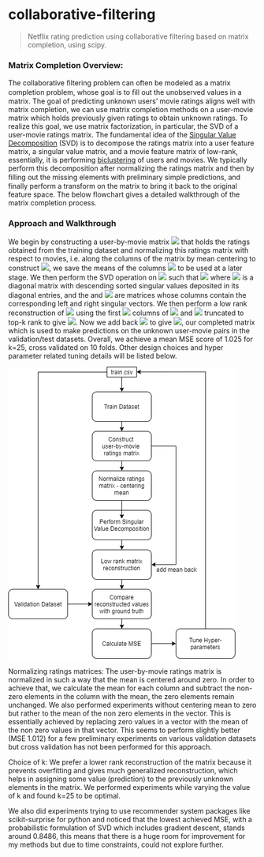 # collaborative-filtering
> Netflix rating prediction using collaborative filtering based on matrix completion, using scipy.

### Matrix Completion Overview: 
The collaborative ﬁltering problem can often be modeled as a matrix completion problem, whose goal is to ﬁll out the unobserved values in a matrix. The goal of predicting unknown users’ movie ratings aligns                  well with matrix completion, we can use matrix completion methods on a user-movie matrix which               holds previously given ratings to obtain unknown ratings. To realize this goal, we use matrix               factorization, in particular, the SVD of a user-movie ratings matrix. The fundamental idea of the [Singular Value Decomposition](https://en.wikipedia.org/wiki/Singular_value_decomposition) (SVD) is to decompose the ratings matrix into a user feature matrix, a singular                value matrix, and a movie feature matrix of low-rank, essentially, it is performing [biclustering](https://en.wikipedia.org/wiki/Biclustering#:~:text=Biclustering%2C%20block%20clustering%20%2C%20co%2D,A.) of users and movies. We typically perform this decomposition after normalizing the ratings matrix and then by ﬁlling out the missing elements with preliminary simple predictions, and finally perform a transform on               the matrix to bring it back to the original feature space. The below flowchart gives a detailed                 walkthrough of the matrix completion process.

### Approach and Walkthrough
We begin by constructing a user-by-movie matrix <img src="https://render.githubusercontent.com/render/math?math=R"> that holds the ratings obtained from the training dataset and normalizing this ratings matrix with respect to movies, i.e. along the columns of the matrix by mean centering to construct <img src="https://render.githubusercontent.com/render/math?math=R_{norm}">, we save the means of the columns <img src="https://render.githubusercontent.com/render/math?math=R_{means}"> to be used at a later stage. We then perform the SVD operation on <img src="https://render.githubusercontent.com/render/math?math=R_{norm}">  such that <img src="https://render.githubusercontent.com/render/math?math=R_{norm} = U\Sigma V^T"> where <img src="https://render.githubusercontent.com/render/math?math=\Sigma"> is a diagonal matrix with descending sorted singular values deposited in its diagonal entries, and the and <img src="https://render.githubusercontent.com/render/math?math=U,V"> are matrices whose columns contain the corresponding left and right singular vectors. We then perform a low rank                reconstruction of <img src="https://render.githubusercontent.com/render/math?math=R_{norm}"> using the first <img src="https://render.githubusercontent.com/render/math?math=k"> columns of <img src="https://render.githubusercontent.com/render/math?math=U, V"> and <img src="https://render.githubusercontent.com/render/math?math=\Sigma"> truncated to top-k rank to give <img src="https://render.githubusercontent.com/render/math?math=R^*_{norm}">. Now we add back <img src="https://render.githubusercontent.com/render/math?math=R_{means}"> to give <img src="https://render.githubusercontent.com/render/math?math=R^*">, our completed matrix which is used to make predictions on the unknown user-movie pairs in the validation/test datasets. Overall, we achieve a mean MSE score of 1.025 for k=25, cross validated on 10 folds. Other design choices and hyper parameter related tuning details will be listed below. 

![Flowchart 1: Training + Validation process](https://github.com/itsreddy/matrix-completion/blob/master/clustering-matrix%20comp.png)  

Normalizing ratings matrices: The user-by-movie ratings matrix is normalized in such a way that the mean is centered around zero. In order to achieve that, we calculate the mean for each column and subtract the non-zero elements in the column with the mean, the zero elements remain unchanged. We also performed experiments without centering mean to zero but rather to the mean of the non zero elements in the vector. This is essentially achieved by replacing zero values in a vector with the mean of the non zero values in that vector. This seems to perform slightly better (MSE 1.012) for a few preliminary experiments on various validation datasets but cross validation has not been performed for this approach. 

Choice of k: We prefer a lower rank reconstruction of the matrix because it prevents overfitting and gives much generalized reconstruction, which helps in assigning some value (prediction) to the             previously unknown elements in the matrix. We performed experiments while varying the value of k and found k=25 to be optimal.

We also did experiments trying to use recommender system packages like scikit-surprise for python and noticed that the lowest achieved MSE, with a probabilistic formulation of SVD which includes gradient               descent, stands around 0.8486, this means that there is a huge room for improvement for my methods but due to time constraints, could not explore further.
 
